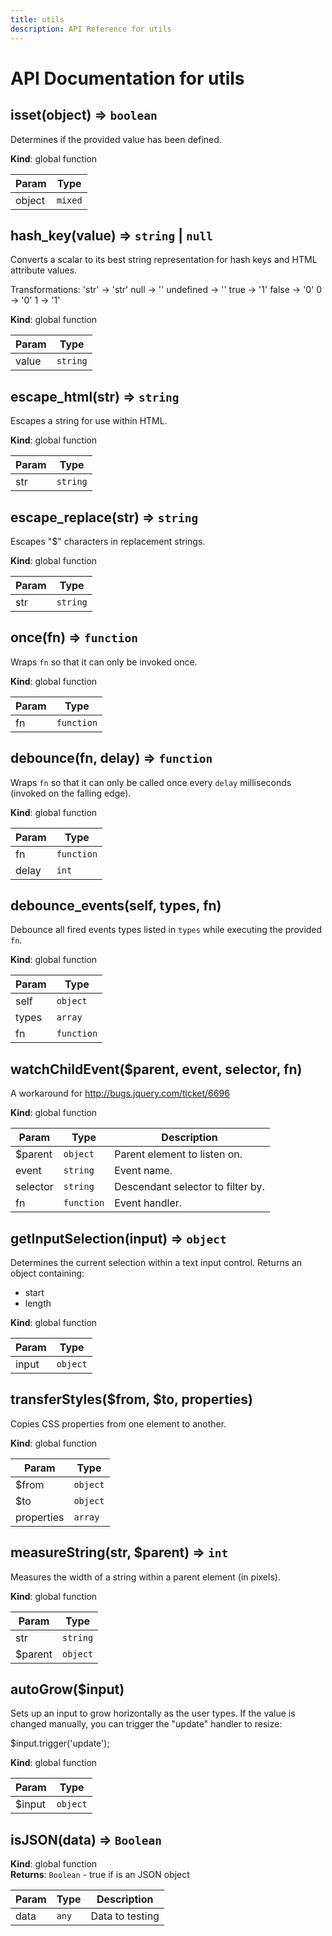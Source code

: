 ```yaml
---
title: utils
description: API Reference for utils
---
```

# API Documentation for utils

        

## isset(object) ⇒ `boolean`
Determines if the provided value has been defined.

**Kind**: global function  

| Param | Type |
| --- | --- |
| object | `mixed` | 



## hash\_key(value) ⇒ `string` \| `null`
Converts a scalar to its best string representation
for hash keys and HTML attribute values.

Transformations:
  'str'     -> 'str'
  null      -> ''
  undefined -> ''
  true      -> '1'
  false     -> '0'
  0         -> '0'
  1         -> '1'

**Kind**: global function  

| Param | Type |
| --- | --- |
| value | `string` | 



## escape\_html(str) ⇒ `string`
Escapes a string for use within HTML.

**Kind**: global function  

| Param | Type |
| --- | --- |
| str | `string` | 



## escape\_replace(str) ⇒ `string`
Escapes "$" characters in replacement strings.

**Kind**: global function  

| Param | Type |
| --- | --- |
| str | `string` | 



## once(fn) ⇒ `function`
Wraps `fn` so that it can only be invoked once.

**Kind**: global function  

| Param | Type |
| --- | --- |
| fn | `function` | 



## debounce(fn, delay) ⇒ `function`
Wraps `fn` so that it can only be called once
every `delay` milliseconds (invoked on the falling edge).

**Kind**: global function  

| Param | Type |
| --- | --- |
| fn | `function` | 
| delay | `int` | 



## debounce\_events(self, types, fn)
Debounce all fired events types listed in `types`
while executing the provided `fn`.

**Kind**: global function  

| Param | Type |
| --- | --- |
| self | `object` | 
| types | `array` | 
| fn | `function` | 



## watchChildEvent($parent, event, selector, fn)
A workaround for http://bugs.jquery.com/ticket/6696

**Kind**: global function  

| Param | Type | Description |
| --- | --- | --- |
| $parent | `object` | Parent element to listen on. |
| event | `string` | Event name. |
| selector | `string` | Descendant selector to filter by. |
| fn | `function` | Event handler. |



## getInputSelection(input) ⇒ `object`
Determines the current selection within a text input control.
Returns an object containing:
  - start
  - length

**Kind**: global function  

| Param | Type |
| --- | --- |
| input | `object` | 



## transferStyles($from, $to, properties)
Copies CSS properties from one element to another.

**Kind**: global function  

| Param | Type |
| --- | --- |
| $from | `object` | 
| $to | `object` | 
| properties | `array` | 



## measureString(str, $parent) ⇒ `int`
Measures the width of a string within a
parent element (in pixels).

**Kind**: global function  

| Param | Type |
| --- | --- |
| str | `string` | 
| $parent | `object` | 



## autoGrow($input)
Sets up an input to grow horizontally as the user
types. If the value is changed manually, you can
trigger the "update" handler to resize:

$input.trigger('update');

**Kind**: global function  

| Param | Type |
| --- | --- |
| $input | `object` | 



## isJSON(data) ⇒ `Boolean`
**Kind**: global function  
**Returns**: `Boolean` - true if is an JSON object  

| Param | Type | Description |
| --- | --- | --- |
| data | `any` | Data to testing |

